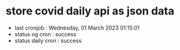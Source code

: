 # store covid daily api as json data

- last cronjob : Wednesday, 01 March 2023 01:15:01
- status og cron : success
- status daily cron : success
      
      